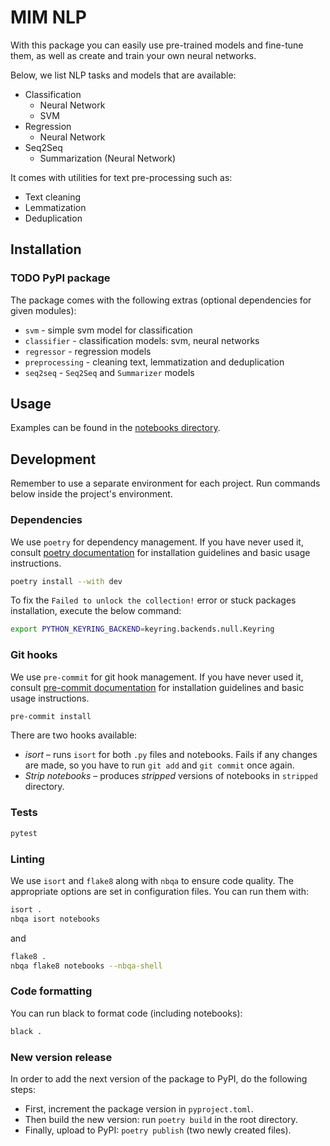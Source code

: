 # MIM NLP
With this package you can easily use pre-trained models and fine-tune them,
as well as create and train your own neural networks.

Below, we list NLP tasks and models that are available:
  * Classification
    * Neural Network
    * SVM
  * Regression
    * Neural Network
  * Seq2Seq
    * Summarization (Neural Network)

It comes with utilities for text pre-processing such as:
  * Text cleaning
  * Lemmatization
  * Deduplication

## Installation

### TODO PyPI package
The package comes with the following extras (optional dependencies for given modules):
- `svm` - simple svm model for classification
- `classifier` - classification models: svm, neural networks
- `regressor` - regression models
- `preprocessing` - cleaning text, lemmatization and deduplication
- `seq2seq` - `Seq2Seq` and `Summarizer` models

## Usage
Examples can be found in the [notebooks directory](/notebooks).

## Development
Remember to use a separate environment for each project.
Run commands below inside the project's environment.

### Dependencies
We use `poetry` for dependency management.
If you have never used it, consult
[poetry documentation](https://python-poetry.org/docs/)
for installation guidelines and basic usage instructions.

```sh
poetry install --with dev
```

To fix the `Failed to unlock the collection!` error or stuck packages installation, execute the below command:
```sh
export PYTHON_KEYRING_BACKEND=keyring.backends.null.Keyring
```

### Git hooks
We use `pre-commit` for git hook management.
If you have never used it, consult
[pre-commit documentation](https://pre-commit.com/)
for installation guidelines and basic usage instructions.
```sh
pre-commit install
```

There are two hooks available:
* _isort_ – runs `isort` for both `.py` files and notebooks.
Fails if any changes are made, so you have to run `git add` and `git commit` once again.
* _Strip notebooks_ – produces _stripped_ versions of notebooks in `stripped` directory.

### Tests
```sh
pytest
```

### Linting
We use `isort` and `flake8` along with `nbqa` to ensure code quality.
The appropriate options are set in configuration files.
You can run them with:
```sh
isort .
nbqa isort notebooks
```
and
```sh
flake8 .
nbqa flake8 notebooks --nbqa-shell
```

### Code formatting
You can run black to format code (including notebooks):
```sh
black .
```

### New version release
In order to add the next version of the package to PyPI, do the following steps:
- First, increment the package version in `pyproject.toml`.
- Then build the new version: run `poetry build` in the root directory.
- Finally, upload to PyPI: `poetry publish` (two newly created files).
